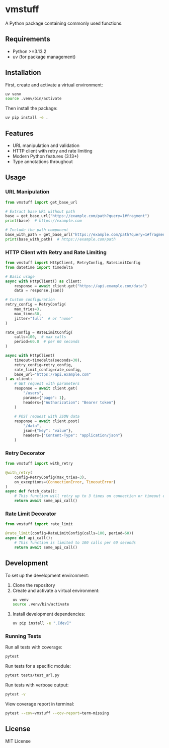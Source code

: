 # vmstuff

A Python package containing commonly used functions.

## Requirements

- Python >=3.13.2
- uv (for package management)

## Installation

First, create and activate a virtual environment:
```bash
uv venv
source .venv/bin/activate
```

Then install the package:
```bash
uv pip install -e .
```

## Features

- URL manipulation and validation
- HTTP client with retry and rate limiting
- Modern Python features (3.13+)
- Type annotations throughout

## Usage

### URL Manipulation

```python
from vmstuff import get_base_url

# Extract base URL without path
base = get_base_url("https://example.com/path?query=1#fragment")
print(base)  # https://example.com

# Include the path component
base_with_path = get_base_url("https://example.com/path?query=1#fragment", include_path=True)
print(base_with_path)  # https://example.com/path
```

### HTTP Client with Retry and Rate Limiting

```python
from vmstuff import HttpClient, RetryConfig, RateLimitConfig
from datetime import timedelta

# Basic usage
async with HttpClient() as client:
    response = await client.get("https://api.example.com/data")
    data = response.json()

# Custom configuration
retry_config = RetryConfig(
    max_tries=3,
    max_time=30,
    jitter="full"  # or "none"
)

rate_config = RateLimitConfig(
    calls=100,  # max calls
    period=60.0  # per 60 seconds
)

async with HttpClient(
    timeout=timedelta(seconds=30),
    retry_config=retry_config,
    rate_limit_config=rate_config,
    base_url="https://api.example.com"
) as client:
    # GET request with parameters
    response = await client.get(
        "/users",
        params={"page": 1},
        headers={"Authorization": "Bearer token"}
    )
    
    # POST request with JSON data
    response = await client.post(
        "/data",
        json={"key": "value"},
        headers={"Content-Type": "application/json"}
    )
```

### Retry Decorator

```python
from vmstuff import with_retry

@with_retry(
    config=RetryConfig(max_tries=3),
    on_exceptions=(ConnectionError, TimeoutError)
)
async def fetch_data():
    # This function will retry up to 3 times on connection or timeout errors
    return await some_api_call()
```

### Rate Limit Decorator

```python
from vmstuff import rate_limit

@rate_limit(config=RateLimitConfig(calls=100, period=60))
async def api_call():
    # This function is limited to 100 calls per 60 seconds
    return await some_api_call()
```

## Development

To set up the development environment:

1. Clone the repository
2. Create and activate a virtual environment:
   ```bash
   uv venv
   source .venv/bin/activate
   ```
3. Install development dependencies:
   ```bash
   uv pip install -e ".[dev]"
   ```

### Running Tests

Run all tests with coverage:
```bash
pytest
```

Run tests for a specific module:
```bash
pytest tests/test_url.py
```

Run tests with verbose output:
```bash
pytest -v
```

View coverage report in terminal:
```bash
pytest --cov=vmstuff --cov-report=term-missing
```

## License

MIT License
